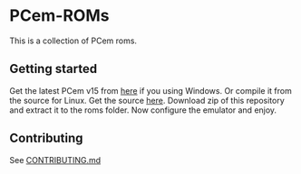 # PCem-ROMs
This is a collection of PCem roms. 

## Getting started

Get the latest PCem v15 from [here](https://pcem-emulator.co.uk/files/PCemV17Win.zip) if you using Windows. Or compile it from the source for Linux. Get the source [here](https://pcem-emulator.co.uk/files/PCemV17Linux.tar.gz). Download zip of this repository and extract it to the roms folder.  Now configure the emulator and enjoy.

## Contributing

See [CONTRIBUTING.md](https://raw.githubusercontent.com/BaRRaKudaRain/PCem-ROMs/master/CONTRIBUTING.md)
